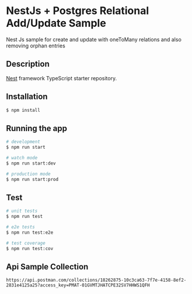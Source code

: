 # NestJs + Postgres Relational Add/Update Sample

Nest Js sample for create and update
with oneToMany relations and also removing orphan entries

## Description
 
[Nest](https://github.com/nestjs/nest) framework TypeScript starter repository.

## Installation

```bash
$ npm install
```

## Running the app

```bash
# development
$ npm run start

# watch mode
$ npm run start:dev

# production mode
$ npm run start:prod
```

## Test

```bash
# unit tests
$ npm run test

# e2e tests
$ npm run test:e2e

# test coverage
$ npm run test:cov
```


## Api Sample Collection
```https://api.postman.com/collections/18262875-10c3ca63-7f7e-4158-8ef2-2831e4125a25?access_key=PMAT-01GVMTJHATCPE32SV7HHWS1QFH```